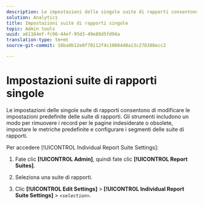 ```yaml
---
description: Le impostazioni delle singole suite di rapporti consentono di modificare le impostazioni predefinite delle suite di rapporti. Gli strumenti includono un modo per rimuovere i record per le pagine indesiderate o obsolete, impostare le metriche predefinite e configurare i segmenti delle suite di rapporti.
solution: Analytics
title: Impostazioni suite di rapporti singole
topic: Admin tools
uuid: a61164ef-fc96-44ef-95d3-49e88d5fd94a
translation-type: tm+mt
source-git-commit: 16ba0b12e0f70112f4c10804d0a13c278388ecc2

---
```



# Impostazioni suite di rapporti singole

Le impostazioni delle singole suite di rapporti consentono di modificare le impostazioni predefinite delle suite di rapporti. Gli strumenti includono un modo per rimuovere i record per le pagine indesiderate o obsolete, impostare le metriche predefinite e configurare i segmenti delle suite di rapporti.

Per accedere [!UICONTROL Individual Report Suite Settings]:

1. Fate clic **[!UICONTROL Admin]**, quindi fate clic **[!UICONTROL Report Suites]**.

1. Seleziona una suite di rapporti.
1. Clic **[!UICONTROL Edit Settings]** &gt; **[!UICONTROL Individual Report Suite Settings]** &gt; *`<selection>`*.

